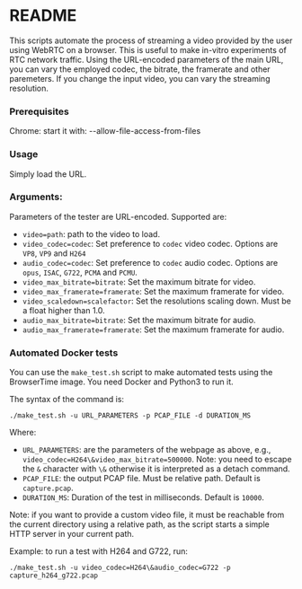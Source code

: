 README
======

This scripts automate the process of streaming a video provided by the user using WebRTC on a browser.
This is useful to make in-vitro experiments of RTC network traffic.
Using the URL-encoded parameters of the main URL, you can vary the employed codec, the bitrate, the framerate and other paremeters. If you change the input video, you can vary the streaming resolution.

### Prerequisites

Chrome: start it with: --allow-file-access-from-files

### Usage

Simply load the URL.


### Arguments:

Parameters of the tester are URL-encoded.
Supported are:

* `video=path`: path to the video to load.
* `video_codec=codec`: Set preference to `codec` video codec. Options are `VP8`, `VP9` and `H264`
* `audio_codec=codec`: Set preference to `codec` audio codec. Options are `opus`, `ISAC`, `G722`, `PCMA` and `PCMU`.
* `video_max_bitrate=bitrate`: Set the maximum bitrate for video.
* `video_max_framerate=framerate`: Set the maximum framerate for video.
* `video_scaledown=scalefactor`: Set the resolutions scaling down. Must be a float higher than 1.0.
* `audio_max_bitrate=bitrate`: Set the maximum bitrate for audio.
* `audio_max_framerate=framerate`: Set the maximum framerate for audio.

### Automated Docker tests

You can use the `make_test.sh` script to make automated tests using the BrowserTime image.
You need Docker and Python3 to run it.

The syntax of the command is:
```
./make_test.sh -u URL_PARAMETERS -p PCAP_FILE -d DURATION_MS
```

Where:
* `URL_PARAMETERS`: are the parameters of the webpage as above, e.g., `video_codec=H264\&video_max_bitrate=500000`.  Note: you need to escape the `&` character with `\&` otherwise it is interpreted as a detach command.
* `PCAP_FILE`: the output PCAP file. Must be relative path. Default is `capture.pcap`.
* `DURATION_MS`: Duration of the test in milliseconds. Default is `10000`.

Note: if you want to provide a custom video file, it must be reachable from the current directory using a relative path, as the script starts a simple HTTP server in your current path.

Example: to run a test with H264 and G722, run:
```
./make_test.sh -u video_codec=H264\&audio_codec=G722 -p capture_h264_g722.pcap
```

